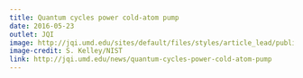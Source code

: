 ```yaml
---
title: Quantum cycles power cold-atom pump
date: 2016-05-23
outlet: JQI
image: http://jqi.umd.edu/sites/default/files/styles/article_lead/public/images/frame.png?itok=0MPOFVoZ
image-credit: S. Kelley/NIST
link: http://jqi.umd.edu/news/quantum-cycles-power-cold-atom-pump
---
```

